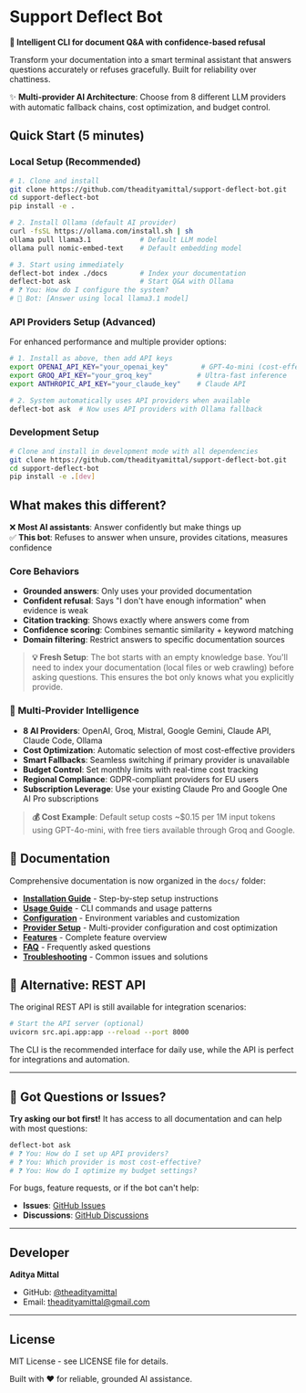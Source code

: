 # Support Deflect Bot

**🤖 Intelligent CLI for document Q&A with confidence-based refusal**

Transform your documentation into a smart terminal assistant that answers questions accurately or refuses gracefully. Built for reliability over chattiness.

✨ **Multi-provider AI Architecture**: Choose from 8 different LLM providers with automatic fallback chains, cost optimization, and budget control.

## Quick Start (5 minutes)

### Local Setup (Recommended)
```bash
# 1. Clone and install
git clone https://github.com/theadityamittal/support-deflect-bot.git
cd support-deflect-bot
pip install -e .

# 2. Install Ollama (default AI provider)
curl -fsSL https://ollama.com/install.sh | sh
ollama pull llama3.1            # Default LLM model
ollama pull nomic-embed-text    # Default embedding model

# 3. Start using immediately
deflect-bot index ./docs        # Index your documentation
deflect-bot ask                 # Start Q&A with Ollama
# ❓ You: How do I configure the system?
# 🤖 Bot: [Answer using local llama3.1 model]
```

### API Providers Setup (Advanced)
For enhanced performance and multiple provider options:

```bash
# 1. Install as above, then add API keys
export OPENAI_API_KEY="your_openai_key"        # GPT-4o-mini (cost-effective)
export GROQ_API_KEY="your_groq_key"           # Ultra-fast inference
export ANTHROPIC_API_KEY="your_claude_key"    # Claude API

# 2. System automatically uses API providers when available
deflect-bot ask  # Now uses API providers with Ollama fallback
```

### Development Setup
```bash
# Clone and install in development mode with all dependencies
git clone https://github.com/theadityamittal/support-deflect-bot.git
cd support-deflect-bot
pip install -e .[dev]
```

## What makes this different?

❌ **Most AI assistants**: Answer confidently but make things up  
✅ **This bot**: Refuses to answer when unsure, provides citations, measures confidence

### Core Behaviors
- **Grounded answers**: Only uses your provided documentation
- **Confident refusal**: Says "I don't have enough information" when evidence is weak
- **Citation tracking**: Shows exactly where answers come from
- **Confidence scoring**: Combines semantic similarity + keyword matching
- **Domain filtering**: Restrict answers to specific documentation sources

> **💡 Fresh Setup**: The bot starts with an empty knowledge base. You'll need to index your documentation (local files or web crawling) before asking questions. This ensures the bot only knows what you explicitly provide.

### 🚀 Multi-Provider Intelligence
- **8 AI Providers**: OpenAI, Groq, Mistral, Google Gemini, Claude API, Claude Code, Ollama
- **Cost Optimization**: Automatic selection of most cost-effective providers
- **Smart Fallbacks**: Seamless switching if primary provider is unavailable  
- **Budget Control**: Set monthly limits with real-time cost tracking
- **Regional Compliance**: GDPR-compliant providers for EU users
- **Subscription Leverage**: Use your existing Claude Pro and Google One AI Pro subscriptions

> **💰 Cost Example**: Default setup costs ~$0.15 per 1M input tokens using GPT-4o-mini, with free tiers available through Groq and Google.

## 📖 Documentation

Comprehensive documentation is now organized in the `docs/` folder:

- **[Installation Guide](docs/installation.md)** - Step-by-step setup instructions
- **[Usage Guide](docs/usage.md)** - CLI commands and usage patterns  
- **[Configuration](docs/configuration.md)** - Environment variables and customization
- **[Provider Setup](docs/providers.md)** - Multi-provider configuration and cost optimization
- **[Features](docs/features.md)** - Complete feature overview
- **[FAQ](docs/faq.md)** - Frequently asked questions
- **[Troubleshooting](docs/troubleshooting.md)** - Common issues and solutions

## 🚀 Alternative: REST API

The original REST API is still available for integration scenarios:

```bash
# Start the API server (optional)
uvicorn src.api.app:app --reload --port 8000
```

The CLI is the recommended interface for daily use, while the API is perfect for integrations and automation.

---

## 🤔 Got Questions or Issues?

**Try asking our bot first!** It has access to all documentation and can help with most questions:

```bash
deflect-bot ask
# ❓ You: How do I set up API providers?
# ❓ You: Which provider is most cost-effective?
# ❓ You: How do I optimize my budget settings?
```

For bugs, feature requests, or if the bot can't help:
- **Issues**: [GitHub Issues](https://github.com/theadityamittal/support-deflect-bot/issues)
- **Discussions**: [GitHub Discussions](https://github.com/theadityamittal/support-deflect-bot/discussions)

---

## Developer

**Aditya Mittal**
- GitHub: [@theadityamittal](https://github.com/theadityamittal)
- Email: theadityamittal@gmail.com

---

## License

MIT License - see LICENSE file for details.

Built with ❤️ for reliable, grounded AI assistance.